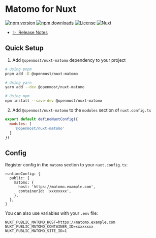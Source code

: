 <!--
Get your module up and running quickly.

Find and replace all on all files (CMD+SHIFT+F):
- Name: My Module
- Package name: my-module
- Description: My new Nuxt module
-->

# Matomo for Nuxt

[![npm version][npm-version-src]][npm-version-href]
[![npm downloads][npm-downloads-src]][npm-downloads-href]
[![License][license-src]][license-href]
[![Nuxt][nuxt-src]][nuxt-href]

- [✨ &nbsp;Release Notes](/CHANGELOG.md)

<!-- - [🏀 Online playground](https://stackblitz.com/github/openmost/nuxt-matomo?file=playground%2Fapp.vue) -->
<!-- - [📖 &nbsp;Documentation](https://example.com) -->

## Quick Setup

1. Add `@openmost/nuxt-matomo` dependency to your project

```bash
# Using pnpm
pnpm add -D @openmost/nuxt-matomo

# Using yarn
yarn add --dev @openmost/nuxt-matomo

# Using npm
npm install --save-dev @openmost/nuxt-matomo
```

2. Add `@openmost/nuxt-matomo` to the `modules` section of `nuxt.config.ts`

```js
export default defineNuxtConfig({
  modules: [
    '@openmost/nuxt-matomo'
  ]
})
```

## Config

Register config in the `matomo` section to your `nuxt.config.ts`:
```
runtimeConfig: {
  public: {
    matomo: {
      host: 'https://matomo.example.com',
      containerId: 'xxxxxxxx',
    },
  },
}
```

You can also use variables with your `.env` file:
```
NUXT_PUBLIC_MATOMO_HOST=https://matomo.example.com
NUXT_PUBLIC_MATOMO_CONTAINER_ID=xxxxxxxx
NUXT_PUBLIC_MATOMO_SITE_ID=1
```


<!-- Badges -->

[npm-version-src]: https://img.shields.io/npm/v/@openmost/nuxt-matomo/latest.svg?style=flat&colorA=18181B&colorB=28CF8D

[npm-version-href]: https://npmjs.com/package/@openmost/nuxt-matomo

[npm-downloads-src]: https://img.shields.io/npm/dm/@openmost/nuxt-matomo.svg?style=flat&colorA=18181B&colorB=28CF8D

[npm-downloads-href]: https://npmjs.com/package/@openmost/nuxt-matomo

[license-src]: https://img.shields.io/npm/l/@openmost/nuxt-matomo.svg?style=flat&colorA=18181B&colorB=28CF8D

[license-href]: https://npmjs.com/package/@openmost/nuxt-matomo

[nuxt-src]: https://img.shields.io/badge/Nuxt-18181B?logo=nuxt.js

[nuxt-href]: https://nuxt.com
